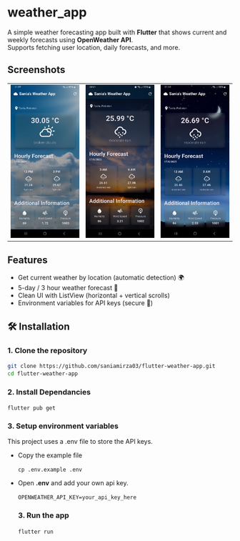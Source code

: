 # weather_app

A simple weather forecasting app built with **Flutter** that shows current and weekly forecasts using **OpenWeather API**.  
Supports fetching user location, daily forecasts, and more.

## Screenshots
<table>
  <tr>
    <td><img src="assets/screenshots/1.jpg" alt="Morning" width="300"/></td>
    <td><img src="assets/screenshots/2.jpg" alt="Sunset" width="300"/></td>
    <td><img src="assets/screenshots/3.jpg" alt="Night" width="300"/></td>
  </tr>
</table>

## Features
- Get current weather by location (automatic detection) 🌍
- 5-day / 3 hour weather forecast 📅
- Clean UI with ListView (horizontal + vertical scrolls)
- Environment variables for API keys (secure 🔑)

## 🛠️ Installation

### 1. Clone the repository

```bash
git clone https://github.com/saniamirza03/flutter-weather-app.git
cd flutter-weather-app
```

### 2. Install Dependancies

```flutter pub get```

### 3. Setup environment variables

This project uses a .env file to store the API keys.
- Copy the example file

  ```cp .env.example .env```
  
- Open **.env** and add your own api key.

  ```OPENWEATHER_API_KEY=your_api_key_here```

  ### 3. Run the app

  ```flutter run```
